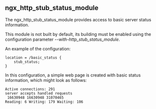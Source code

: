 ## ngx_http_stub_status_module

The ngx_http_stub_status_module provides access to basic server status information.

This module is not built by default, its building must be enabled using the configuration parameter *--with-http_stub_status_module*.

An example of the configuration:
```
location = /basic_status {
    stub_status;
}
```

In this configuration, a simple web page is created with basic status information, which might look as follows:
```
Active connections: 291
server accepts handled requests
 16630948 16630948 31070465
Reading: 6 Writing: 179 Waiting: 106
```

